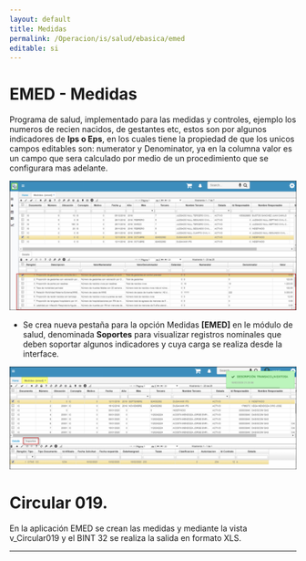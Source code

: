 ```yaml
---
layout: default  
title: Medidas  
permalink: /Operacion/is/salud/ebasica/emed  
editable: si  
---  
```


# EMED -  Medidas  

Programa de salud, implementado para las medidas y controles,  ejemplo los numeros de recien nacidos, de gestantes etc, estos son por algunos indicadores de **Ips o Eps**, en los cuales tiene la propiedad de que los unicos campos editables son: numerator y Denominator, ya en la columna valor es un campo que sera calculado por medio de un procedimiento que se configurara mas adelante.    

![](emed1.png)  

* Se crea nueva pestaña para la opción Medidas **[EMED]** en le módulo de salud, denominada **Soportes** para visualizar registros nominales que deben soportar algunos indicadores y cuya carga se realiza desde la interface.  



![](emed2.png)  

# Circular 019.  

En la aplicación EMED se crean las medidas y mediante la vista v_Circular019 y el BINT 32 se realiza la salida en formato XLS.  

*****





